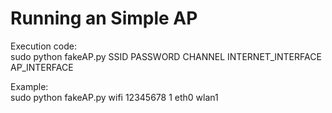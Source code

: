 # Running an Simple AP


Execution code:    
sudo python fakeAP.py SSID PASSWORD CHANNEL INTERNETֹֹ_INTERFACE APֹ_INTERFACE    

Example:    
sudo python fakeAP.py wifi 12345678 1 eth0 wlan1

